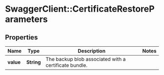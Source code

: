 # SwaggerClient::CertificateRestoreParameters

## Properties
Name | Type | Description | Notes
------------ | ------------- | ------------- | -------------
**value** | **String** | The backup blob associated with a certificate bundle. | 


